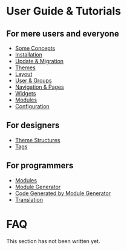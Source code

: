 User Guide & Tutorials
=======================

For mere users and everyone
---------------------------
* [Some Concepts](tutorial/user_concepts.md)
* [Installation](tutorial/user_installation.md)
* [Update & Migration](tutorial/user_update_and_migration.md)
* [Themes](tutorial/user_themes.md)
* [Layout](tutorial/user_layout.md)
* [User & Groups](tutoral/user_user_and_group.md)
* [Navigation & Pages](tutorial/user_navigation.md)
* [Widgets](tutorial/user_widget.md)
* [Modules](tutorial/user_modules.md)
* [Configuration](tutorial/user_configuration.md)

For designers
-------------
* [Theme Structures](tutorial/designer_themes.md)
* [Tags](tutorial/designer_tags.md)

For programmers
---------------
* [Modules](tutorial/programmer_modules.md)
* [Module Generator](tutorial/programmer_module_generator.md)
* [Code Generated by Module Generator](tutorial/programmer_module_generated_by_module_generator.md)
* [Translation](tutorial/programmer_translation.md)

FAQ
====
This section has not been written yet.
